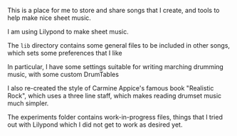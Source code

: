 This is a place for me to store and share songs that I create, and tools to help make nice sheet music.

I am using Lilypond to make sheet music. 

The `lib` directory contains some general files to be included in other songs, which sets some preferences that I like

In particular, I have some settings suitable for writing marching drumming music, with some custom DrumTables

I also re-created the style of Carmine Appice's famous book "Realistic Rock", which uses a three line staff, which makes reading drumset music much simpler. 

The experiments folder contains work-in-progress files, things that I tried out with Lilypond which I did not get to work as desired yet. 

